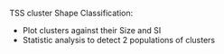 TSS cluster Shape Classification:
- Plot clusters against their Size and SI
- Statistic analysis to detect 2 populations of clusters 

